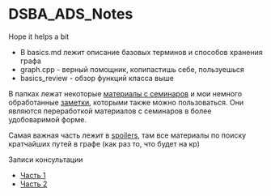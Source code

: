 # DSBA_ADS_Notes
Hope it helps a bit

- В basics.md лежит описание базовых терминов и способов хранения графа
- graph.cpp - верный помощник, копипастишь себе, пользуешься
- basics_review - обзор функций класса выше

В папках лежат некоторые [материалы с семинаров](seminars) и мои немного обработанные [заметки](my_helpers), которыми также можно пользоваться. Они являются переработкой материалов с семинаров в более удобоваримой форме.

Самая важная часть лежит в [spoilers](spoilers), там все материалы по поиску кратчайших путей в графе (как раз то, что будет на кр)

Записи консультации
- [Часть 1](https://disk.yandex.ru/i/iGm85fjahLudAA) 
- [Часть 2](https://disk.yandex.ru/i/C4XB4fRL_waf_A)
